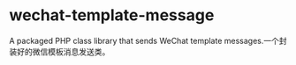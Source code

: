 # wechat-template-message
A packaged PHP class library that sends WeChat template messages.一个封装好的微信模板消息发送类。
